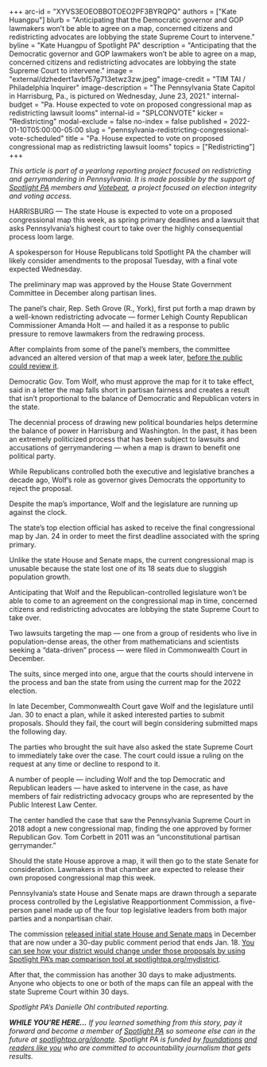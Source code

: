 +++
arc-id = "XYVS3EOEOBBOTOEO2PF3BYRQPQ"
authors = ["Kate Huangpu"]
blurb = "Anticipating that the Democratic governor and GOP lawmakers won’t be able to agree on a map, concerned citizens and redistricting advocates are lobbying the state Supreme Court to intervene."
byline = "Kate Huangpu of Spotlight PA"
description = "Anticipating that the Democratic governor and GOP lawmakers won’t be able to agree on a map, concerned citizens and redistricting advocates are lobbying the state Supreme Court to intervene."
image = "external/dzhedert1avbf57g713etwz3zw.jpeg"
image-credit = "TIM TAI / Philadelphia Inquirer"
image-description = "The Pennsylvania State Capitol in Harrisburg, Pa., is pictured on Wednesday, June 23, 2021."
internal-budget = "Pa. House expected to vote on proposed congressional map as redistricting lawsuit looms"
internal-id = "SPLCONVOTE"
kicker = "Redistricting"
modal-exclude = false
no-index = false
published = 2022-01-10T05:00:00-05:00
slug = "pennsylvania-redistricting-congressional-vote-scheduled"
title = "Pa. House expected to vote on proposed congressional map as redistricting lawsuit looms"
topics = ["Redistricting"]
+++

<i>This article is part of a yearlong reporting project focused on redistricting and gerrymandering in Pennsylvania. It is made possible by the support of </i><a href="https://www.spotlightpa.org/"><i>Spotlight PA</i></a><i> members and </i><a href="https://votebeat.org/"><i>Votebeat</i></a><i>, a project focused on election integrity and voting access.</i>

HARRISBURG — The state House is expected to vote on a proposed congressional map this week, as spring primary deadlines and a lawsuit that asks Pennsylvania’s highest court to take over the highly consequential process loom large.

A spokesperson for House Republicans told Spotlight PA the chamber will likely consider amendments to the proposal Tuesday, with a final vote expected Wednesday.

The preliminary map was approved by the House State Government Committee in December along partisan lines.

<script src="https://www.spotlightpa.org/embed.js" async></script><div data-spl-embed-version="1" data-spl-src="https://www.spotlightpa.org/embeds/newsletter/"></div>

The panel’s chair, Rep. Seth Grove (R., York), first put forth a map drawn by a well-known redistricting advocate — former Lehigh County Republican Commissioner Amanda Holt — and hailed it as a response to public pressure to remove lawmakers from the redrawing process.

After complaints from some of the panel’s members, the committee advanced an altered version of that map a week later, <a href="https://www.spotlightpa.org/news/2021/12/pa-congressional-maps-proposed-redistricting/">before the public could review it</a>.

Democratic Gov. Tom Wolf, who must approve the map for it to take effect, said in a letter the map falls short in partisan fairness and creates a result that isn’t proportional to the balance of Democratic and Republican voters in the state.

The decennial process of drawing new political boundaries helps determine the balance of power in Harrisburg and Washington. In the past, it has been an extremely politicized process that has been subject to lawsuits and accusations of gerrymandering — when a map is drawn to benefit one political party.

While Republicans controlled both the executive and legislative branches a decade ago, Wolf’s role as governor gives Democrats the opportunity to reject the proposal.

Despite the map’s importance, Wolf and the legislature are running up against the clock.

The state’s top election official has asked to receive the final congressional map by Jan. 24 in order to meet the first deadline associated with the spring primary.

Unlike the state House and Senate maps, the current congressional map is unusable because the state lost one of its 18 seats due to sluggish population growth.

Anticipating that Wolf and the Republican-controlled legislature won’t be able to come to an agreement on the congressional map in time, concerned citizens and redistricting advocates are lobbying the state Supreme Court to take over.

Two lawsuits targeting the map — one from a group of residents who live in population-dense areas, the other from mathematicians and scientists seeking a “data-driven” process — were filed in Commonwealth Court in December.

The suits, since merged into one, argue that the courts should intervene in the process and ban the state from using the current map for the 2022 election.

In late December, Commonwealth Court gave Wolf and the legislature until Jan. 30 to enact a plan, while it asked interested parties to submit proposals. Should they fail, the court will begin considering submitted maps the following day.

The parties who brought the suit have also asked the state Supreme Court to immediately take over the case. The court could issue a ruling on the request at any time or decline to respond to it.

A number of people — including Wolf and the top Democratic and Republican leaders — have asked to intervene in the case, as have members of fair redistricting advocacy groups who are represented by the Public Interest Law Center.

The center handled the case that saw the Pennsylvania Supreme Court in 2018 adopt a new congressional map, finding the one approved by former Republican Gov. Tom Corbett in 2011 was an “unconstitutional partisan gerrymander.”

Should the state House approve a map, it will then go to the state Senate for consideration. Lawmakers in that chamber are expected to release their own proposed congressional map this week.

<script src="https://www.spotlightpa.org/embed.js" async></script><div data-spl-embed-version="1" data-spl-src="https://www.spotlightpa.org/embeds/donate/"></div>

Pennsylvania’s state House and Senate maps are drawn through a separate process controlled by the Legislative Reapportionment Commission, a five-person panel made up of the four top legislative leaders from both major parties and a nonpartisan chair.

The commission <a href="https://www.spotlightpa.org/news/2021/12/pennsylvania-redistricting-state-house-senate-maps/">released initial state House and Senate maps</a> in December that are now under a 30-day public comment period that ends Jan. 18. <a href="https://www.spotlightpa.org/news/2021/12/pennsylvania-redistricting-house-senate-districts-lookup-tool/">You can see how your district would change under those proposals by using Spotlight PA’s map comparison tool at spotlightpa.org/mydistrict</a>.

After that, the commission has another 30 days to make adjustments. Anyone who objects to one or both of the maps can file an appeal with the state Supreme Court within 30 days.

<i>Spotlight PA’s Danielle Ohl contributed reporting.</i>

<i><b>WHILE YOU’RE HERE...</b></i><i> If you learned something from this story, pay it forward and become a member of </i><a href="https://www.spotlightpa.org/"><i>Spotlight PA</i></a><i> so someone else can in the future at </i><a href="https://www.spotlightpa.org/donate"><i>spotlightpa.org/donate</i></a><i>. Spotlight PA is funded by</i><a href="https://www.spotlightpa.org/support"><i> foundations</i></a><i> </i><a href="https://www.spotlightpa.org/support"><i>and readers like you</i></a><i> who are committed to accountability journalism that gets results.</i>
